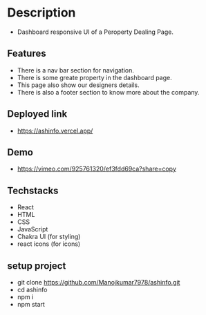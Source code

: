 # Description
- Dashboard responsive UI of a Peroperty Dealing Page.

## Features
- There is a nav bar section for navigation.
- There is some greate property in the dashboard page.
- This page also show our designers details.
- There is also a footer section to know more about the company.

## Deployed link
- https://ashinfo.vercel.app/

## Demo
- https://vimeo.com/925761320/ef3fdd69ca?share=copy 

## Techstacks
- React
- HTML
- CSS
- JavaScript
- Chakra UI (for styling)
- react icons (for icons)
## setup project
- git clone https://github.com/Manojkumar7978/ashinfo.git
- cd ashinfo
- npm i
- npm start
